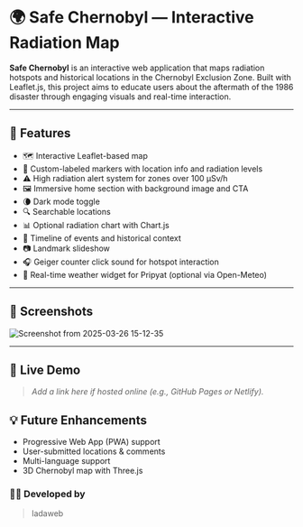# 🌍 Safe Chernobyl — Interactive Radiation Map

**Safe Chernobyl** is an interactive web application that maps radiation hotspots and historical locations in the Chernobyl Exclusion Zone. Built with Leaflet.js, this project aims to educate users about the aftermath of the 1986 disaster through engaging visuals and real-time interaction.

---

## 🚀 Features

- 🗺️ Interactive Leaflet-based map
- 📍 Custom-labeled markers with location info and radiation levels
- ⚠️ High radiation alert system for zones over 100 µSv/h
- 🖼️ Immersive home section with background image and CTA
- 🌘 Dark mode toggle
- 🔍 Searchable locations
- 📊 Optional radiation chart with Chart.js
- 🧭 Timeline of events and historical context
- 📷 Landmark slideshow
- 🎧 Geiger counter click sound for hotspot interaction
- 📡 Real-time weather widget for Pripyat (optional via Open-Meteo)

---

## 📸 Screenshots
![Screenshot from 2025-03-26 15-12-35](https://github.com/user-attachments/assets/0926e3ce-dfb7-4f80-85b4-d74bf5d2f2ad)

---

## 📡 Live Demo

> _Add a link here if hosted online (e.g., GitHub Pages or Netlify)._

## 💡 Future Enhancements

- Progressive Web App (PWA) support
- User-submitted locations & comments
- Multi-language support
- 3D Chernobyl map with Three.js

### 👩‍💻 Developed by

> ladaweb

